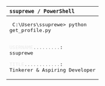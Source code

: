 | **`ssuprewe / PowerShell`** |
| :--- |
| <pre> C:\Users\ssuprewe> python get_profile.py <br><br>   <span style="color: #EAEAEA;">USERNAME</span><span style="color: #888;">.........</span>: ssuprewe<br>   <span style="color: #EAEAEA;">TITLE</span><span style="color: #888;">............</span>: Tinkerer & Aspiring Developer | Software, Hardware, Game Dev<br>   <span style="color: #EAEAEA;">SKILLS</span><span style="color: #888;">...........</span>: Python, C#, C++, Java | Unity, Electron, Arduino | Web (HTML/CSS/JS)<br>   <span style="color: #EAEAEA;">STATUS</span><span style="color: #888;">...........</span>: Always building, always learning.<br>   <span style="color: #EAEAEA;">CONTACT</span><span style="color: #888;">..........</span>: ssuprewe@protonmail.com<br><br>   <span style="color: #57FF57;">>> Profile loaded successfully.</span><br><br>   C:\Users\ssuprewe> █ </pre> |
